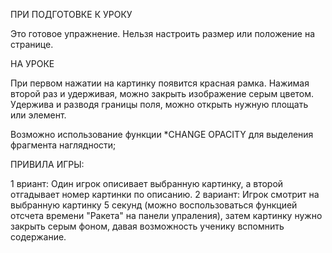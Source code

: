 ПРИ ПОДГОТОВКЕ К УРОКУ

Это готовое упражнение. Нельзя настроить размер или положение на странице.

НА УРОКЕ

При первом нажатии на картинку появится красная рамка. Нажимая второй раз и удерживая, можно закрыть изображение серым цветом. 
Удержива и разводя границы поля, можно открыть нужную площать или элемент.

Возможно использование функции *CHANGE OPACITY для выделения фрагмента наглядности; 

ПРИВИЛА ИГРЫ:

1 вриант: Один игрок описивает выбранную картинку, а второй отгадывает номер картинки по описанию.
2 вариант: Игрок смотрит на выбранную картинку 5 секунд (можно воспользоваться функцией отсчета времени "Ракета" на панели упраления), 
затем картинку нужно закрыть серым фоном, давая возможность ученику вспомнить содержание.
